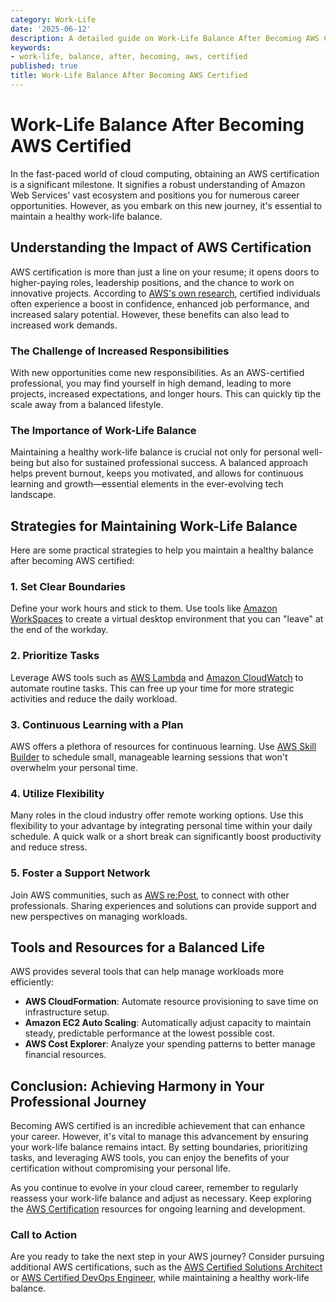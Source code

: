 ```yaml
---
category: Work-Life
date: '2025-06-12'
description: A detailed guide on Work-Life Balance After Becoming AWS Certified
keywords:
- work-life, balance, after, becoming, aws, certified
published: true
title: Work-Life Balance After Becoming AWS Certified
---
```


# Work-Life Balance After Becoming AWS Certified

In the fast-paced world of cloud computing, obtaining an AWS certification is a significant milestone. It signifies a robust understanding of Amazon Web Services' vast ecosystem and positions you for numerous career opportunities. However, as you embark on this new journey, it's essential to maintain a healthy work-life balance.

## Understanding the Impact of AWS Certification

AWS certification is more than just a line on your resume; it opens doors to higher-paying roles, leadership positions, and the chance to work on innovative projects. According to [AWS's own research](https://aws.amazon.com/certification/), certified individuals often experience a boost in confidence, enhanced job performance, and increased salary potential. However, these benefits can also lead to increased work demands.

### The Challenge of Increased Responsibilities

With new opportunities come new responsibilities. As an AWS-certified professional, you may find yourself in high demand, leading to more projects, increased expectations, and longer hours. This can quickly tip the scale away from a balanced lifestyle.

### The Importance of Work-Life Balance

Maintaining a healthy work-life balance is crucial not only for personal well-being but also for sustained professional success. A balanced approach helps prevent burnout, keeps you motivated, and allows for continuous learning and growth—essential elements in the ever-evolving tech landscape.

## Strategies for Maintaining Work-Life Balance

Here are some practical strategies to help you maintain a healthy balance after becoming AWS certified:

### 1. Set Clear Boundaries

Define your work hours and stick to them. Use tools like [Amazon WorkSpaces](https://aws.amazon.com/workspaces/) to create a virtual desktop environment that you can "leave" at the end of the workday.

### 2. Prioritize Tasks

Leverage AWS tools such as [AWS Lambda](https://aws.amazon.com/lambda/) and [Amazon CloudWatch](https://aws.amazon.com/cloudwatch/) to automate routine tasks. This can free up your time for more strategic activities and reduce the daily workload.

### 3. Continuous Learning with a Plan

AWS offers a plethora of resources for continuous learning. Use [AWS Skill Builder](https://aws.amazon.com/training/digital/) to schedule small, manageable learning sessions that won't overwhelm your personal time.

### 4. Utilize Flexibility

Many roles in the cloud industry offer remote working options. Use this flexibility to your advantage by integrating personal time within your daily schedule. A quick walk or a short break can significantly boost productivity and reduce stress.

### 5. Foster a Support Network

Join AWS communities, such as [AWS re:Post](https://repost.aws/), to connect with other professionals. Sharing experiences and solutions can provide support and new perspectives on managing workloads.

## Tools and Resources for a Balanced Life

AWS provides several tools that can help manage workloads more efficiently:

- **AWS CloudFormation**: Automate resource provisioning to save time on infrastructure setup.
- **Amazon EC2 Auto Scaling**: Automatically adjust capacity to maintain steady, predictable performance at the lowest possible cost.
- **AWS Cost Explorer**: Analyze your spending patterns to better manage financial resources.

## Conclusion: Achieving Harmony in Your Professional Journey

Becoming AWS certified is an incredible achievement that can enhance your career. However, it's vital to manage this advancement by ensuring your work-life balance remains intact. By setting boundaries, prioritizing tasks, and leveraging AWS tools, you can enjoy the benefits of your certification without compromising your personal life.

As you continue to evolve in your cloud career, remember to regularly reassess your work-life balance and adjust as necessary. Keep exploring the [AWS Certification](https://aws.amazon.com/certification/) resources for ongoing learning and development.

### Call to Action

Are you ready to take the next step in your AWS journey? Consider pursuing additional AWS certifications, such as the [AWS Certified Solutions Architect](https://aws.amazon.com/certification/certified-solutions-architect-associate/) or [AWS Certified DevOps Engineer](https://aws.amazon.com/certification/certified-devops-engineer-professional/), while maintaining a healthy work-life balance.